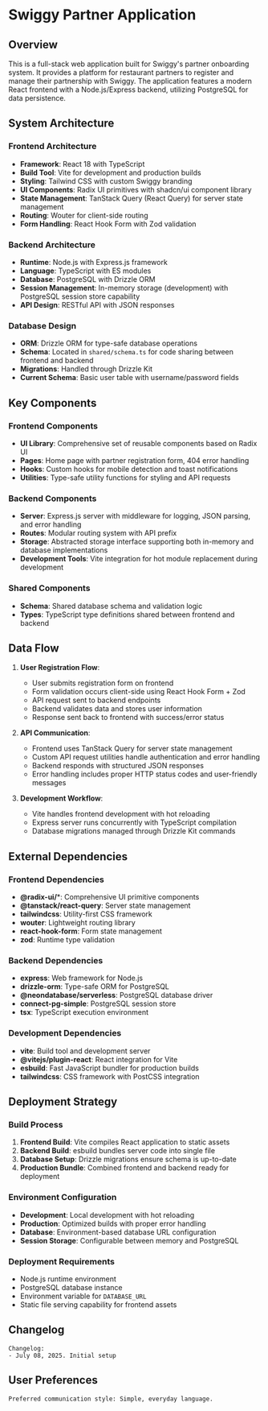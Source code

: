 # Swiggy Partner Application

## Overview

This is a full-stack web application built for Swiggy's partner onboarding system. It provides a platform for restaurant partners to register and manage their partnership with Swiggy. The application features a modern React frontend with a Node.js/Express backend, utilizing PostgreSQL for data persistence.

## System Architecture

### Frontend Architecture
- **Framework**: React 18 with TypeScript
- **Build Tool**: Vite for development and production builds
- **Styling**: Tailwind CSS with custom Swiggy branding
- **UI Components**: Radix UI primitives with shadcn/ui component library
- **State Management**: TanStack Query (React Query) for server state management
- **Routing**: Wouter for client-side routing
- **Form Handling**: React Hook Form with Zod validation

### Backend Architecture
- **Runtime**: Node.js with Express.js framework
- **Language**: TypeScript with ES modules
- **Database**: PostgreSQL with Drizzle ORM
- **Session Management**: In-memory storage (development) with PostgreSQL session store capability
- **API Design**: RESTful API with JSON responses

### Database Design
- **ORM**: Drizzle ORM for type-safe database operations
- **Schema**: Located in `shared/schema.ts` for code sharing between frontend and backend
- **Migrations**: Handled through Drizzle Kit
- **Current Schema**: Basic user table with username/password fields

## Key Components

### Frontend Components
- **UI Library**: Comprehensive set of reusable components based on Radix UI
- **Pages**: Home page with partner registration form, 404 error handling
- **Hooks**: Custom hooks for mobile detection and toast notifications
- **Utilities**: Type-safe utility functions for styling and API requests

### Backend Components
- **Server**: Express.js server with middleware for logging, JSON parsing, and error handling
- **Routes**: Modular routing system with API prefix
- **Storage**: Abstracted storage interface supporting both in-memory and database implementations
- **Development Tools**: Vite integration for hot module replacement during development

### Shared Components
- **Schema**: Shared database schema and validation logic
- **Types**: TypeScript type definitions shared between frontend and backend

## Data Flow

1. **User Registration Flow**:
   - User submits registration form on frontend
   - Form validation occurs client-side using React Hook Form + Zod
   - API request sent to backend endpoints
   - Backend validates data and stores user information
   - Response sent back to frontend with success/error status

2. **API Communication**:
   - Frontend uses TanStack Query for server state management
   - Custom API request utilities handle authentication and error handling
   - Backend responds with structured JSON responses
   - Error handling includes proper HTTP status codes and user-friendly messages

3. **Development Workflow**:
   - Vite handles frontend development with hot reloading
   - Express server runs concurrently with TypeScript compilation
   - Database migrations managed through Drizzle Kit commands

## External Dependencies

### Frontend Dependencies
- **@radix-ui/***: Comprehensive UI primitive components
- **@tanstack/react-query**: Server state management
- **tailwindcss**: Utility-first CSS framework
- **wouter**: Lightweight routing library
- **react-hook-form**: Form state management
- **zod**: Runtime type validation

### Backend Dependencies
- **express**: Web framework for Node.js
- **drizzle-orm**: Type-safe ORM for PostgreSQL
- **@neondatabase/serverless**: PostgreSQL database driver
- **connect-pg-simple**: PostgreSQL session store
- **tsx**: TypeScript execution environment

### Development Dependencies
- **vite**: Build tool and development server
- **@vitejs/plugin-react**: React integration for Vite
- **esbuild**: Fast JavaScript bundler for production builds
- **tailwindcss**: CSS framework with PostCSS integration

## Deployment Strategy

### Build Process
1. **Frontend Build**: Vite compiles React application to static assets
2. **Backend Build**: esbuild bundles server code into single file
3. **Database Setup**: Drizzle migrations ensure schema is up-to-date
4. **Production Bundle**: Combined frontend and backend ready for deployment

### Environment Configuration
- **Development**: Local development with hot reloading
- **Production**: Optimized builds with proper error handling
- **Database**: Environment-based database URL configuration
- **Session Storage**: Configurable between memory and PostgreSQL

### Deployment Requirements
- Node.js runtime environment
- PostgreSQL database instance
- Environment variable for `DATABASE_URL`
- Static file serving capability for frontend assets

## Changelog

```
Changelog:
- July 08, 2025. Initial setup
```

## User Preferences

```
Preferred communication style: Simple, everyday language.
```